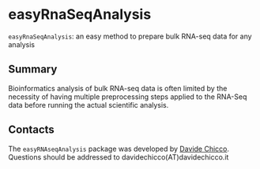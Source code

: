 # easyRnaSeqAnalysis #

`easyRnaSeqAnalysis`: an easy method to prepare bulk RNA-seq data for any analysis

## Summary ##

Bioinformatics analysis of bulk RNA-seq data is often limited by the necessity of having multiple preprocessing steps applied to the RNA-Seq data before running the actual scientific analysis. 



## Contacts ##

The `easyRNAseqAnalysis` package was developed by [Davide Chicco](https://www.DavideChicco.it). Questions should be
addressed to davidechicco(AT)davidechicco.it

